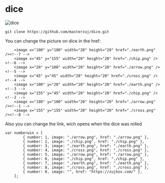 # dice

![dice](https://github.com/user-attachments/assets/1506a42f-da49-4de7-a6f7-ee4f2f68bac3)


    git clone https://github.com/masterzuj/dice.git



You can change the picture on dice in the href:

        <image x="100" y="180" width="20" height="20" href="./earth.png" /><!--7 -->
        <image x="45" y="155" width="20" height="20" href="./chip.png" /><!--6 -->
        <image x="20" y="100" width="20" height="20" href="./arrow.png" /><!--5 -->
        <image x="45" y="45" width="20" height="20" href="./cross.png" /><!--4 -->
        <image x="100" y="20" width="20" height="20" href="./earth.png" /><!--3 -->
        <image x="155" y="45" width="20" height="20" href="./chip.png" /><!--2 -->
        <image x="180" y="100" width="20" height="20" href="./arrow.png" /><!--1 -->
        <image x="155" y="155" width="20" height="20" href="./cross.png" /><!--8 -->


Also you can change the link, wich opens 
when the dice was rolled

    var numberwin = [
            { number: 1, image: "./arrow.png", href: "./arrow.png" },
            { number: 2, image: "./chip.png", href: "./chip.png" },
            { number: 3, image: "./earth.png", href: "./earth.png" },
            { number: 4, image: "./cross.png", href: "./cross.png" },
            { number: 5, image: "./arrow.png", href: "./arrow.png" },
            { number: 6, image: "./chip.png", href: "./chip.png" },
            { number: 7, image: "./earth.png", href: "./earth.png" },
            { number: 8, image: "./cross.png", href: "./cross.png" },
            { number: 0, image: "", href: "https://zujkov.com/" },
        ];
